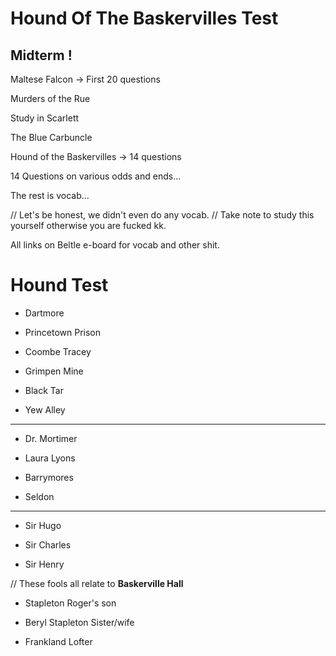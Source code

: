 # Hound Of The Baskervilles Test

## Midterm ! 

Maltese Falcon -> First 20 questions

Murders of the Rue  

Study in Scarlett

The Blue Carbuncle

Hound of the Baskervilles -> 14 questions

14 Questions on various odds and ends...

The rest is vocab...

// Let's be honest, we didn't even do any vocab. 
// Take note to study this yourself otherwise you are fucked kk.

All links on Beltle e-board for vocab and other shit.

# Hound Test

+ Dartmore 

+ Princetown Prison

+ Coombe Tracey

+ Grimpen Mine

+ Black Tar

+ Yew Alley

<hr>

+ Dr. Mortimer

+ Laura Lyons

+ Barrymores

+ Seldon

<hr>

+ Sir Hugo

+ Sir Charles

+ Sir Henry

// These fools all relate to <b>Baskerville Hall</b>

+ Stapleton
	Roger's son

+ Beryl Stapleton
	Sister/wife

+ Frankland
	Lofter





